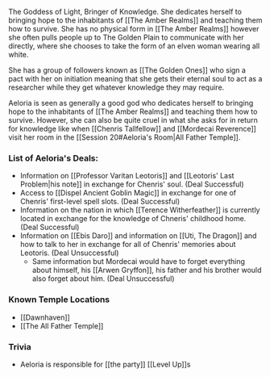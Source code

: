 The Goddess of Light, Bringer of Knowledge. She dedicates herself to bringing hope to the inhabitants of [[The Amber Realms]] and teaching them how to survive. She has no physical form in [[The Amber Realms]] however she often pulls people up to The Golden Plain to communicate with her directly, where she chooses to take the form of an elven woman wearing all white. 

She has a group of followers known as [[The Golden Ones]] who sign a pact with her on initiation meaning that she gets their eternal soul to act as a researcher while they get whatever knowledge they may require.

Aeloria is seen as generally a good god who dedicates herself to bringing hope to the inhabitants of [[The Amber Realms]] and teaching them how to survive. However, she can also be quite cruel in what she asks for in return for knowledge like when [[Chenris Tallfellow]] and [[Mordecai Reverence]] visit her room in the [[Session 20#Aeloria's Room|All Father Temple]].

### List of Aeloria's Deals:
- Information on [[Professor Varitan Leotoris]] and [[Leotoris' Last Problem|his note]] in exchange for Chenris' soul. (Deal Successful)
- Access to [[Dispel Ancient Goblin Magic]] in exchange for one of Chenris' first-level spell slots. (Deal Successful)
- Information on the nation in which [[Terence Witherfeather]] is currently located in exchange for the knowledge of Chneris' childhood home. (Deal Successful)
- Information on [[Ebis Daro]] and information on [[Uti, The Dragon]] and how to talk to her in exchange for all of Chenris' memories about Leotoris. (Deal Unsuccessful)
	- Same information but Mordecai would have to forget everything about himself, his [[Arwen Gryffon]], his father and his brother would also forget about him. (Deal Unsuccessful)

### Known Temple Locations
- [[Dawnhaven]]
- [[The All Father Temple]]

### Trivia 
- Aeloria is responsible for [[the party]] [[Level Up]]s
